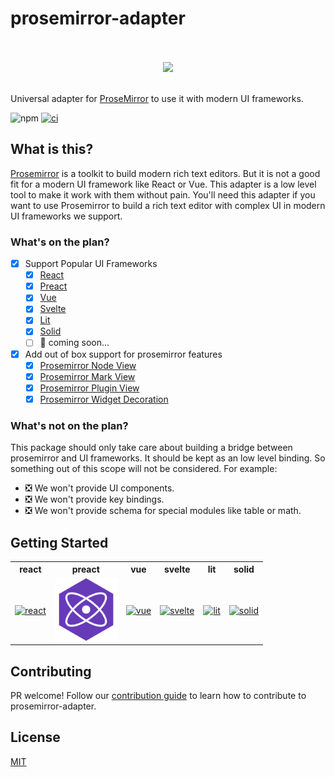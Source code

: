 # prosemirror-adapter

<p align="center">
    <br/>
    <br/>
    <img src="/assets/logo.svg?raw=true" width="400"/>
    <br/>
    <br/>
</p>

Universal adapter for [ProseMirror](https://prosemirror.net/) to use it with modern UI frameworks.

![npm](https://img.shields.io/npm/v/@prosemirror-adapter/core)
[![ci](https://github.com/Saul-Mirone/prosemirror-adapter/actions/workflows/ci.yml/badge.svg)](https://github.com/Saul-Mirone/prosemirror-adapter/actions/workflows/ci.yml)

## What is this?

[Prosemirror](https://github.com/ProseMirror/prosemirror) is a toolkit to build modern rich text editors.
But it is not a good fit for a modern UI framework like React or Vue.
This adapter is a low level tool to make it work with them without pain.
You'll need this adapter if you want to use Prosemirror to build a rich text editor with complex UI in modern UI frameworks we support.

### What's on the plan?

- [x] Support Popular UI Frameworks
  - [x] [React](https://reactjs.org/)
  - [x] [Preact](https://preactjs.com/)
  - [x] [Vue](https://vuejs.org/)
  - [x] [Svelte](https://svelte.dev/)
  - [x] [Lit](https://lit.dev/)
  - [x] [Solid](https://solidjs.com/)
  - [ ] 🚀 coming soon...
- [x] Add out of box support for prosemirror features
  - [x] [Prosemirror Node View](https://prosemirror.net/docs/ref/#view.NodeView)
  - [x] [Prosemirror Mark View](https://prosemirror.net/docs/ref/#view.MarkView)
  - [x] [Prosemirror Plugin View](https://prosemirror.net/docs/ref/#state.PluginView)
  - [x] [Prosemirror Widget Decoration](https://prosemirror.net/docs/ref/#view.Decoration%5Ewidget)

### What's not on the plan?

This package should only take care about building a bridge between prosemirror and UI frameworks. It should be kept as an low level binding.
So something out of this scope will not be considered. For example:

- ❎ We won't provide UI components.
- ❎ We won't provide key bindings.
- ❎ We won't provide schema for special modules like table or math.

## Getting Started

<table>
  <tr>
    <th>react</th>
    <th>preact</th>
    <th>vue</th>
    <th>svelte</th>
    <th>lit</th>
    <th>solid</th>
  </tr>
  <tr>
    <td>
      <a align="center" title="react" href="/packages/react">
        <img src="/assets/react.svg" width="100" height="100" alt="react">
      </a>
    </td>
    <td>
      <a align="center" title="preact" href="/packages/preact">
        <img src="/assets/preact.svg" width="100" height="100" alt="preact">
      </a>
    </td>
    <td>
      <a align="center" title="vue" href="/packages/vue">
        <img src="/assets/vue.svg" width="100" height="100" alt="vue">
      </a>
    </td>
    <td>
      <a align="center" title="svelte" href="/packages/svelte">
        <img src="/assets/svelte.svg" width="100" height="100" alt="svelte">
      </a>
    </td>
    <td>
      <a align="center" title="lit" href="/packages/lit">
        <img src="/assets/lit.svg" width="100" height="100" alt="lit">
      </a>
    </td>
    <td>
      <a align="center" title="solid" href="/packages/solid">
        <img src="/assets/solid.svg" width="100" height="100" alt="solid">
      </a>
    </td>
  </tr>
</table>

## Contributing

PR welcome! Follow our [contribution guide](/CONTRIBUTING.md) to learn how to contribute to prosemirror-adapter.

## License

[MIT](/LICENSE)
